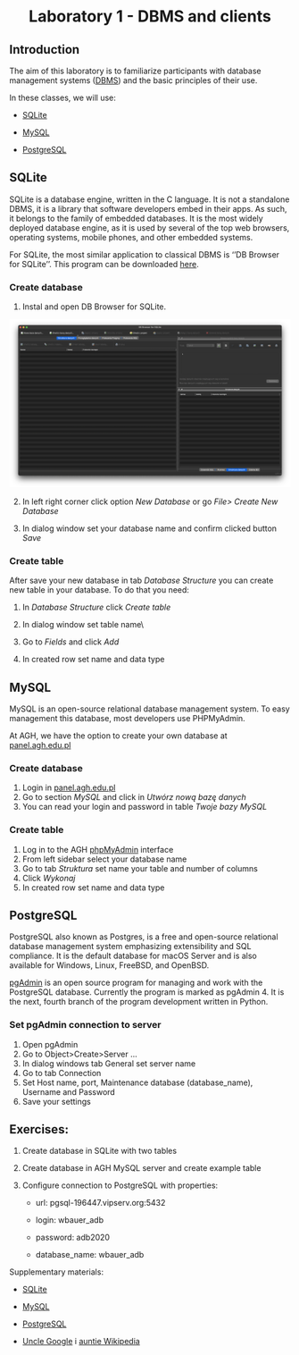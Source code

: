 # <center> Laboratory 1 - DBMS and clients</center>



## Introduction



The aim of this laboratory is to familiarize participants with database management systems ([DBMS](https://en.wikipedia.org/wiki/Database#Database_management_system)) and the basic principles of their use.



In these classes, we will use:

- [SQLite](https://www.sqlite.org/index.html)

- [MySQL](https://www.mysql.com/)

- [PostgreSQL](https://www.postgresql.org/)



## SQLite



SQLite is a database engine, written in the C language. It is not a standalone DBMS, it is a library that software developers embed in their apps. As such, it belongs to the family of embedded databases. It is the most widely deployed database engine, as it is used by several of the top web browsers, operating systems, mobile phones, and other embedded systems. 



For SQLite, the most similar application to classical DBMS is ‘’DB Browser for SQLite’’. This program can be downloaded [here](https://sqlitebrowser.org/dl/).





### Create database



1. Instal and open DB Browser for SQLite.  

![SQLite start view](fig/sqlite_start.png)

2. In left right corner click option *New Database* or go *File> Create New Database*

3. In dialog window set your database name and confirm clicked button *Save*



### Create table

After save your new database in tab *Database Structure* you can create new table in your database. To do that you need:

1. In *Database Structure* click *Create table*

2. In dialog window set table name\

3. Go to *Fields* and click *Add*

4. In created row set name and data type



## MySQL


MySQL is an open-source relational database management system. To easy management this database, most developers use PHPMyAdmin. 


At AGH, we have the option to create your own database at [panel.agh.edu.pl](https://panel.agh.edu.pl/main.php)

### Create database
1. Login in [panel.agh.edu.pl](https://panel.agh.edu.pl/main.php)
2. Go to section *MySQL* and click in *Utwórz nową bazę danych*
3. You can read your login and password in table *Twoje bazy MySQL*

### Create table
1. Log in to the AGH [phpMyAdmin](https://mysql.agh.edu.pl/phpMyAdmin) interface
2. From left sidebar select your database name
3. Go to tab *Struktura* set name your table and number of columns
4. Click *Wykonaj*
5. In created row set name and data type 


## PostgreSQL
PostgreSQL also known as Postgres, is a free and open-source relational database management system emphasizing extensibility and SQL compliance. It is the default database for macOS Server and is also available for Windows, Linux, FreeBSD, and OpenBSD.

[pgAdmin](https://www.pgadmin.org/) is an open source program for managing and work with the PostgreSQL database. Currently the program is marked as pgAdmin 4. It is the next, fourth branch of the program development written in Python.


### Set pgAdmin connection to server
1. Open pgAdmin
2. Go to Object>Create>Server ...
3. In dialog windows tab General set server name
3. Go to tab Connection
4. Set Host name, port, Maintenance database (database_name), Username and Password
5. Save your settings  


## Exercises:

1. Create database in SQLite with two tables

2. Create database in AGH MySQL server and create example table 

3. Configure connection to PostgreSQL with properties:

	- url: pgsql-196447.vipserv.org:5432

	- login: wbauer_adb

	- password: adb2020

	- database_name: wbauer_adb





Supplementary materials:

- [SQLite](https://www.sqlite.org/index.html)

- [MySQL](https://www.mysql.com/)

- [PostgreSQL](https://www.postgresql.org/)

- [Uncle Google](https://google.pl) i [auntie Wikipedia](https://pl.wikipedia.org/wiki/Wikipedia:Strona_g%C5%82%C3%B3wna)





